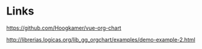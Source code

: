 # Links
https://github.com/Hoogkamer/vue-org-chart

http://librerias.logicas.org/lib_gg_orgchart/examples/demo-example-2.html



